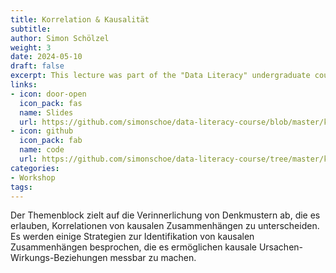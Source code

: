 ```yaml
---
title: Korrelation & Kausalität
subtitle: 
author: Simon Schölzel
weight: 3
date: 2024-05-10
draft: false
excerpt: This lecture was part of the "Data Literacy" undergraduate course held at University of Münster, School of Business and Economics (summer term 2024). 🎓
links:
- icon: door-open
  icon_pack: fas
  name: Slides
  url: https://github.com/simonschoe/data-literacy-course/blob/master/korrelation-und-kausalit%C3%A4t/slides.pdf
- icon: github
  icon_pack: fab
  name: code
  url: https://github.com/simonschoe/data-literacy-course/tree/master/korrelation-und-kausalit%C3%A4t
categories:
- Workshop
tags:
---
```


Der Themenblock zielt auf die Verinnerlichung von Denkmustern ab, die es erlauben, Korrelationen von kausalen Zusammenhängen zu unterscheiden. Es werden einige Strategien zur Identifikation von kausalen Zusammenhängen besprochen, die es ermöglichen kausale Ursachen-Wirkungs-Beziehungen messbar zu machen.
